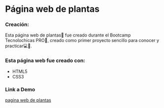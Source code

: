# Página web de plantas

### Creación:
Esta página web de plantas🌷 fue creado durante el Bootcamp Tecnolochicas PRO💜, creado como primer proyecto sencillo para conocer y practicar💻🎉.

### Esta página web fue creado con:

* HTML5
* CSS3

### Link a Demo
[pagina web de plantas](https://frolicking-chimera-800cf8.netlify.app/)
